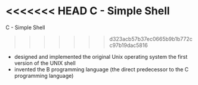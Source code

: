 <<<<<<< HEAD
C - Simple Shell
=======
C - Simple Shell 

>>>>>>> d323acb57b37ec0665b9b1b772cc97b19dac5816
* designed and implemented the original Unix operating system
the first version of the UNIX shell
* invented the B programming language (the direct predecessor to the C programming language)
